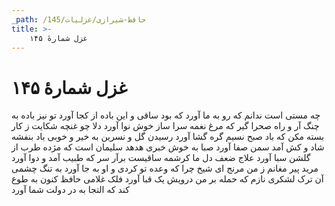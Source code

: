 ```yaml
---
_path: /حافظ-شیرازی/غزلیات/145
title: >-
    غزل شمارهٔ ۱۴۵
---
```

# غزل شمارهٔ ۱۴۵

چه مستی است ندانم که رو به ما آورد
که بود ساقی و این باده از کجا آورد
تو نیز باده به چنگ آر و راه صحرا گیر
که مرغ نغمه سرا ساز خوش نوا آورد
دلا چو غنچه شکایت ز کار بسته مکن
که باد صبح نسیم گره گشا آورد
رسیدن گل و نسرین به خیر و خوبی باد
بنفشه شاد و کش آمد سمن صفا آورد
صبا به خوش خبری هدهد سلیمان است
که مژده طرب از گلشن سبا آورد
علاج ضعف دل ما کرشمه ساقیست
برآر سر که طبیب آمد و دوا آورد
مرید پیر مغانم ز من مرنج ای شیخ
چرا که وعده تو کردی و او به جا آورد
به تنگ چشمی آن ترک لشکری نازم
که حمله بر من درویش یک قبا آورد
فلک غلامی حافظ کنون به طوع کند
که التجا به در دولت شما آورد

